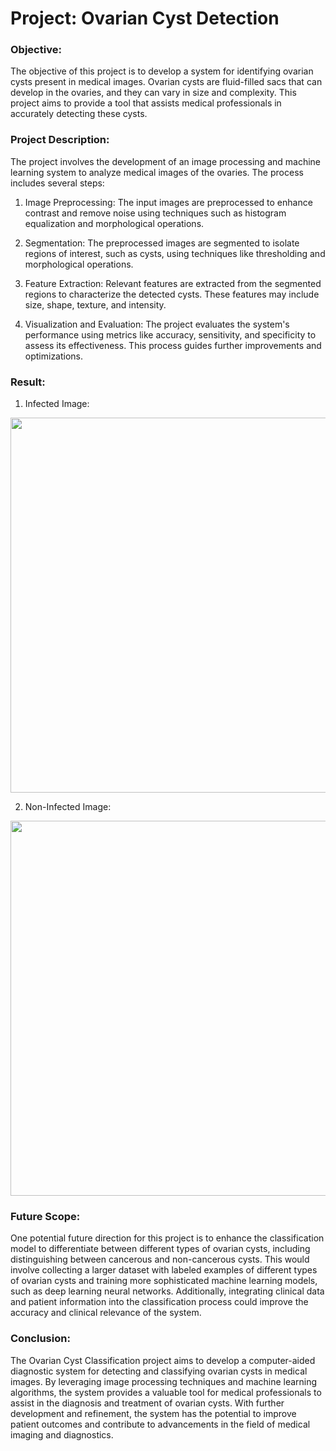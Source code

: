 # Project: Ovarian Cyst Detection

### Objective:
The objective of this project is to develop a system for identifying ovarian cysts present in medical images. Ovarian cysts are fluid-filled sacs that can develop in the ovaries, and they can vary in size and complexity. This project aims to provide a tool that assists medical professionals in accurately detecting these cysts.

### Project Description:
The project involves the development of an image processing and machine learning system to analyze medical images of the ovaries. The process includes several steps:

1. Image Preprocessing: The input images are preprocessed to enhance contrast and remove noise using techniques such as histogram equalization and morphological operations.

2. Segmentation: The preprocessed images are segmented to isolate regions of interest, such as cysts, using techniques like thresholding and morphological operations.

3. Feature Extraction: Relevant features are extracted from the segmented regions to characterize the detected cysts. These features may include size, shape, texture, and intensity.

4. Visualization and Evaluation: The project evaluates the system's performance using metrics like accuracy, sensitivity, and specificity to assess its effectiveness. This process guides further improvements and optimizations.

### Result: 
1. Infected Image:


<img src="https://github.com/Ruchag0803/Ovarian-Cyst-detection-using-image-processing/assets/112757983/a2f0a27b-de26-4d04-a775-011c56ee1143" width="600" height="600">

2. Non-Infected Image:


<img src="https://github.com/Ruchag0803/Ovarian-Cyst-detection-using-image-processing/assets/112757983/df9e7b61-6538-411d-a4fe-39fe67cadc21" width="600" height="600">



### Future Scope:
One potential future direction for this project is to enhance the classification model to differentiate between different types of ovarian cysts, including distinguishing between cancerous and non-cancerous cysts. This would involve collecting a larger dataset with labeled examples of different types of ovarian cysts and training more sophisticated machine learning models, such as deep learning neural networks. Additionally, integrating clinical data and patient information into the classification process could improve the accuracy and clinical relevance of the system.

### Conclusion:
The Ovarian Cyst Classification project aims to develop a computer-aided diagnostic system for detecting and classifying ovarian cysts in medical images. By leveraging image processing techniques and machine learning algorithms, the system provides a valuable tool for medical professionals to assist in the diagnosis and treatment of ovarian cysts. With further development and refinement, the system has the potential to improve patient outcomes and contribute to advancements in the field of medical imaging and diagnostics.
